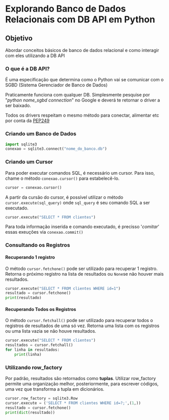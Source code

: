 # **Explorando Banco de Dados Relacionais com DB API em Python**

## **Objetivo**
Abordar conceitos básicos de banco de dados relacional e como interagir com eles utilizando a DB API

### **O que é a DB API?**
É uma especificação que determina como o Python vai se comunicar com o SGBD (Sistema Gerenciador de Banco de Dados)

Praticamente funciona com qualquer DB. Simplesmente pesquise por "*python nome_sgbd connection*" no Google e deverá te retornar o driver a ser baixado.

Todos os drivers respeitam o mesmo método para conectar, alimentar etc por conta da [PEP249](https://peps.python.org/pep-0249/)

### **Criando um Banco de Dados**

```python
import sqlite3
conexao = sqlite3.connect("nome_do_banco.db")
``` 

### **Criando um Cursor**
Para poder executar comandos SQL, é necessário um cursor. Para isso, chame o método ``conexao.cursor()`` para estabelecê-lo.
```python
cursor = conexao.cursor()
```

A partir da cursão do cursor, é possível utilizar o método ``cursor.execute(sql_query)`` onde ``sql_query`` é seu comando SQL a ser executado.
```python
cursor.execute("SELECT * FROM clientes")
```

Para toda informação inserida e comando executado, é precisso '*comitar*' essas exeuções via ``conexao.commit()``


### **Consultando os Registros**
#### **Recuperando 1 registro**
O método ``cursor.fetchone()`` pode ser utilizado para recuperar 1 registro. Retorna o próximo registro na lista de resultados ou ``None``se não houver mais resultados.

```Python
cursor.execute("SELECT * FROM clientes WHERE id=1")
resultado = cursor.fetchone()
print(resultado)
```
#### **Recuperando Todos os Registros**
O método ``cursor.fetchall()`` pode ser utilizado para recuperar todos o registros de resultados de uma só vez. Retorna uma lista com os registros ou uma lista vazia se não houve resultados.
```Python
cursor.execute("SELECT * FROM clientes")
resultados = cursor.fetchall()
for linha in resultados:
    print(linha)
```

### **Utilizando row_factory**
Por padrão, resultados são retornados como **tuplas**. Utilizar row_factory permite uma organização melhor, posteriormente, para escrever códigos, uma vez que transforma a tupla em dicionários.
```Python
cursor.row_factory = sqlite3.Row
cursor.execute = ('SELECT * FROM clientes WHERE id=?;',(1,))
resultado = cursor.fetchone()
print(dict(resultado))
```
